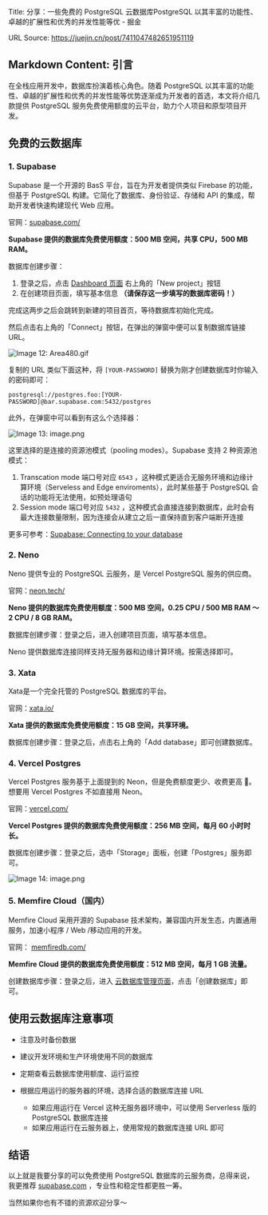 Title: 分享：一些免费的 PostgreSQL 云数据库PostgreSQL 以其丰富的功能性、卓越的扩展性和优秀的并发性能等优 - 掘金

URL Source: https://juejin.cn/post/7411047482651951119

Markdown Content:
引言
--

在全栈应用开发中，数据库扮演着核心角色。随着 PostgreSQL 以其丰富的功能性、卓越的扩展性和优秀的并发性能等优势逐渐成为开发者的首选，本文将介绍几款提供 PostgreSQL 服务免费使用额度的云平台，助力个人项目和原型项目开发。

免费的云数据库
-------

### 1\. Supabase

Supabase 是一个开源的 BasS 平台，旨在为开发者提供类似 Firebase 的功能，但基于 PostgreSQL 构建。它简化了数据库、身份验证、存储和 API 的集成，帮助开发者快速构建现代 Web 应用。

官网：[supabase.com/](https://link.juejin.cn/?target=https%3A%2F%2Fsupabase.com%2F "https://supabase.com/")

**Supabase 提供的数据库免费使用额度：500 MB 空间，共享 CPU，500 MB RAM。**

数据库创建步骤：

1.  登录之后，点击 [Dashboard 页面](https://link.juejin.cn/?target=https%3A%2F%2Fsupabase.com%2Fdashboard%2Fprojects "https://supabase.com/dashboard/projects") 右上角的「New project」按钮
2.  在创建项目页面，填写基本信息 **（请保存这一步填写的数据库密码！）**

完成这两步之后会跳转到新建的项目首页，等待数据库初始化完成。

然后点击右上角的「Connect」按钮，在弹出的弹窗中便可以复制数据库链接 URL。

![Image 12: Area480.gif](https://p6-xtjj-sign.byteimg.com/tos-cn-i-73owjymdk6/828bba5e1e1043ab86fb031a55bff686~tplv-73owjymdk6-jj-mark-v1:0:0:0:0:5o6Y6YeR5oqA5pyv56S-5Yy6IEAg5Lq66Ze06KeC5a-f5ZGY:q75.awebp?rk3s=f64ab15b&x-expires=1736465324&x-signature=3ztZydfTq3Gk7NCzBdLEnDRzltg%3D)

复制的 URL 类似下面这种，将 `[YOUR-PASSWORD]` 替换为刚才创建数据库时你输入的密码即可：

```
postgresql://postgres.foo:[YOUR-PASSWORD]@bar.supabase.com:5432/postgres
```

此外，在弹窗中可以看到有这么个选择器：

![Image 13: image.png](https://p6-xtjj-sign.byteimg.com/tos-cn-i-73owjymdk6/26d9a1757807427ca4e89bb489aba804~tplv-73owjymdk6-jj-mark-v1:0:0:0:0:5o6Y6YeR5oqA5pyv56S-5Yy6IEAg5Lq66Ze06KeC5a-f5ZGY:q75.awebp?rk3s=f64ab15b&x-expires=1736465324&x-signature=ICAZAnrArRNu1%2FcrirhtR4MwItA%3D)

这里选择的是连接的资源池模式（pooling modes）。Supabase 支持 2 种资源池模式：

1.  Transcation mode 端口号对应 `6543` ，这种模式更适合无服务环境和边缘计算环境（Serveless and Edge enviroments），此时某些基于 PostgreSQL 会话的功能将无法使用，如预处理语句
2.  Session mode 端口号对应 `5432` ，这种模式会直接连接到数据库，此时会有最大连接数量限制，因为连接会从建立之后一直保持直到客户端断开连接

更多可参考：[Supabase: Connecting to your database](https://link.juejin.cn/?target=https%3A%2F%2Fsupabase.com%2Fdocs%2Fguides%2Fdatabase%2Fconnecting-to-postgres%23how-connection-pooling-works "https://supabase.com/docs/guides/database/connecting-to-postgres#how-connection-pooling-works")

### 2\. Neno

Neno 提供专业的 PostgreSQL 云服务，是 Vercel PostgreSQL 服务的供应商。

官网：[neon.tech/](https://link.juejin.cn/?target=https%3A%2F%2Fneon.tech%2F "https://neon.tech/")

**Neno 提供的数据库免费使用额度：500 MB 空间，0.25 CPU / 500 MB RAM ～ 2 CPU / 8 GB RAM。**

数据库创建步骤：登录之后，进入创建项目页面，填写基本信息。

Neno 提供数据库连接同样支持无服务器和边缘计算环境。按需选择即可。

### 3\. Xata

Xata是一个完全托管的 PostgreSQL 数据库的平台。

官网：[xata.io/](https://link.juejin.cn/?target=https%3A%2F%2Fxata.io%2F "https://xata.io/")

**Xata 提供的数据库免费使用额度：15 GB 空间，共享环境。**

数据库创建步骤：登录之后，点击右上角的「Add database」即可创建数据库。

### 4\. Vercel Postgres

Vercel Postgres 服务基于上面提到的 Neon，但是免费额度更少、收费更高 🤣。想要用 Vercel Postgres 不如直接用 Neon。

官网：[vercel.com/](https://link.juejin.cn/?target=https%3A%2F%2Fvercel.com%2F "https://vercel.com/")

**Vercel Postgres 提供的数据库免费使用额度：256 MB 空间，每月 60 小时时长。**

数据库创建步骤：登录之后，选中「Storage」面板，创建「Postgres」服务即可。

![Image 14: image.png](https://p6-xtjj-sign.byteimg.com/tos-cn-i-73owjymdk6/a21e4058430449009ca6810724054982~tplv-73owjymdk6-jj-mark-v1:0:0:0:0:5o6Y6YeR5oqA5pyv56S-5Yy6IEAg5Lq66Ze06KeC5a-f5ZGY:q75.awebp?rk3s=f64ab15b&x-expires=1736465324&x-signature=rYQ%2BhqvUzXCgfYX8524SeLHtnv0%3D)

### 5\. Memfire Cloud（国内）

Memfire Cloud 采用开源的 Supabase 技术架构，兼容国内开发生态，内置通用服务，加速小程序 / Web /移动应用的开发。

官网： [memfiredb.com/](https://link.juejin.cn/?target=https%3A%2F%2Fcloud.memfiredb.com%2Fauth%2Flogin%3Ffrom%3D8qU4lV "https://cloud.memfiredb.com/auth/login?from=8qU4lV")

**Memfire Cloud 提供的数据库免费使用额度：512 MB 空间，每月 1 GB 流量。**

创建数据库步骤：登录之后，进入 [云数据库管理页面](https://link.juejin.cn/?target=https%3A%2F%2Fcloud.memfiredb.com%2Fdb%2Fmanage%2Fdatabases "https://cloud.memfiredb.com/db/manage/databases")，点击「创建数据库」即可。

使用云数据库注意事项
----------

*   注意及时备份数据
    
*   建议开发环境和生产环境使用不同的数据库
    
*   定期查看云数据库使用额度、运行监控
    
*   根据应用运行的服务器的环境，选择合适的数据库连接 URL
    
    *   如果应用运行在 Vercel 这种无服务器环境中，可以使用 Serverless 版的 PostgreSQL 数据库连接
    *   如果应用运行在云服务器上，使用常规的数据库连接 URL 即可

结语
--

以上就是我要分享的可以免费使用 PostgreSQL 数据库的云服务商，总得来说，我更推荐 [supabase.com](https://link.juejin.cn/?target=https%3A%2F%2Fsupabase.com "https://supabase.com") ，专业性和稳定性都更胜一筹。

当然如果你也有不错的资源欢迎分享～
